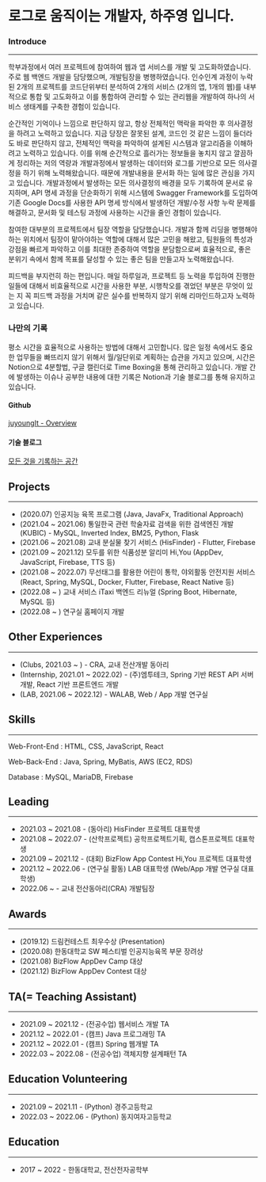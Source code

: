 # 로그로 움직이는 개발자, 하주영 입니다.

### Introduce
***
학부과정에서 여러 프로젝트에 참여하여 웹과 앱 서비스를 개발 및 고도화하였습니다. 주로 웹 백엔드 개발을 담당했으며, 개발팀장을 병행하였습니다. 인수인계 과정이 누락된 2개의 프로젝트를 코드단위부터 분석하여 2개의 서비스 (2개의 앱, 1개의 웹)를 내부적으로 통합 및 고도화하고 이를 통합하여 관리할 수 있는 관리웹을 개발하여 하나의 서비스 생태계를 구축한 경험이 있습니다.

순간적인 기억이나 느낌으로 판단하지 않고, 항상 전체적인 맥락을 파악한 후 의사결정을 하려고 노력하고 있습니다. 지금 당장은 잘못된 설계, 코드인 것 같은 느낌이 들더라도 바로 판단하지 않고, 전체적인 맥락을 파악하여 설계된 시스템과 알고리즘을 이해하려고 노력하고 있습니다. 이를 위해 순간적으로 흘러가는 정보들을 놓치지 않고 깔끔하게 정리하는 저의 역량과 개발과정에서 발생하는 데이터와 로그를 기반으로 모든 의사결정을 하기 위해 노력해왔습니다. 때문에 개발내용을 문서화 하는 일에 많은 관심을 가지고 있습니다. 개발과정에서 발생하는 모든 의사결정의 배경을 모두 기록하여 문서로 유지하며, API 명세 과정을 단순화하기 위해 시스템에 Swagger Framework를 도입하여 기존 Google Docs를 사용한 API 명세 방식에서 발생하던 개발/수정 사항 누락 문제를 해결하고, 문서화 및 테스팅 과정에 사용하는 시간을 줄인 경험이 있습니다.

참여한 대부분의 프로젝트에서 팀장 역할을 담당했습니다. 개발과 함께 리딩을 병행해야하는 위치에서 팀장이 맡아야하는 역할에 대해서 많은 고민을 해왔고, 팀원들의 특성과 강점을 빠르게 파악하고 이를 최대한 존중하여 역할을 분담함으로써 효율적으로, 좋은 분위기 속에서 함께 목표를 달성할 수 있는 좋은 팀을 만들고자 노력해왔습니다.

피드백을 부지런히 하는 편입니다. 매일 하루일과, 프로젝트 등 노력을 투입하여 진행한 일들에 대해서 비효율적으로 시간을 사용한 부분, 시행착오를 겪었던 부분은 무엇이 있는 지 꼭 피드백 과정을 거치며 같은 실수를 반복하지 않기 위해 리마인드하고자 노력하고 있습니다.


### 나만의 기록
평소 시간을 효율적으로 사용하는 방법에 대해서 고민합니다. 많은 일정 속에서도 중요한 업무들을 빠뜨리지 않기 위해서 월/일단위로 계획하는 습관을 가지고 있으며, 시간은 Notion으로 4분할법, 구글 캘린더로 Time Boxing을 통해 관리하고 있습니다. 개발 간에 발생하는 이슈나 공부한 내용에 대한 기록은 Notion과 기술 블로그를 통해 유지하고 있습니다.


#### Github
[juyoungIt - Overview](https://github.com/juyoungIt)

#### 기술 블로그
[모든 것을 기록하는 공간](https://juyoungit.tistory.com/)



## Projects
---
- (2020.07) 인공지능 육목 프로그램 (Java, JavaFx, Traditional Approach)
- (2021.04 ~ 2021.06) 통일한국 관련 학술자료 검색을 위한 검색엔진 개발 (KUBIC) - MySQL, Inverted Index, BM25, Python, Flask
- (2021.06 ~ 2021.08) 교내 분실물 찾기 서비스 (HisFinder) - Flutter, Firebase
- (2021.09 ~ 2021.12) 모두를 위한 식품성분 알리미 Hi,You (AppDev, JavaScript, Firebase, TTS 등)
- (2021.08 ~ 2022.07) 무선태그를 활용한 어린이 통학, 야외활동 안전지원 서비스 (React, Spring, MySQL, Docker, Flutter, Firebase, React Native 등)
- (2022.08 ~ ) 교내 서비스 iTaxi 백엔드 리뉴얼 (Spring Boot, Hibernate, MySQL 등)
- (2022.08 ~ ) 연구실 홈페이지 개발

## Other Experiences
---
- (Clubs, 2021.03 ~ ) - CRA, 교내 전산개발 동아리
- (Internship, 2021.01 ~ 2022.02) - (주)엠투테크, Spring 기반 REST API 서버개발, React 기반 프론트엔드 개발
- (LAB, 2021.06 ~ 2022.12) - WALAB, Web / App 개발 연구실

## Skills
---
Web-Front-End :  HTML, CSS, JavaScript, React

Web-Back-End : Java, Spring, MyBatis, AWS (EC2, RDS)

Database : MySQL, MariaDB, Firebase

## Leading
---
- 2021.03 ~ 2021.08 - (동아리) HisFinder 프로젝트 대표학생
- 2021.08 ~ 2022.07 - (산학프로젝트) 공학프로젝트기획, 캡스톤프로젝트 대표학생
- 2021.09 ~ 2021.12 - (대회) BizFlow App Contest Hi,You 프로젝트 대표학생
- 2021.12 ~ 2022.06 - (연구실 활동) LAB 대표학생 (Web/App 개발 연구실 대표학생)
- 2022.06 ~ - 교내 전산동아리(CRA) 개발팀장

## Awards
---
- (2019.12) 드림컨테스트 최우수상 (Presentation)
- (2020.08) 한동대학교 SW 페스티벌 인공지능육목 부문 장려상
- (2021.08) BizFlow AppDev Camp 대상
- (2021.12) BizFlow AppDev Contest 대상

## TA(= Teaching Assistant)
---
- 2021.09 ~ 2021.12 - (전공수업) 웹서비스 개발 TA
- 2021.12 ~ 2022.01 - (캠프) Java 프로그래밍 TA
- 2021.12 ~ 2022.01 - (캠프) Spring 웹개발 TA
- 2022.03 ~ 2022.08 - (전공수업) 객체지향 설계패턴 TA

## Education Volunteering
---
- 2021.09 ~ 2021.11 - (Python) 경주고등학교
- 2022.03 ~ 2022.06 - (Python) 동지여자고등학교

## Education
---
- 2017 ~ 2022 - 한동대학교, 전산전자공학부